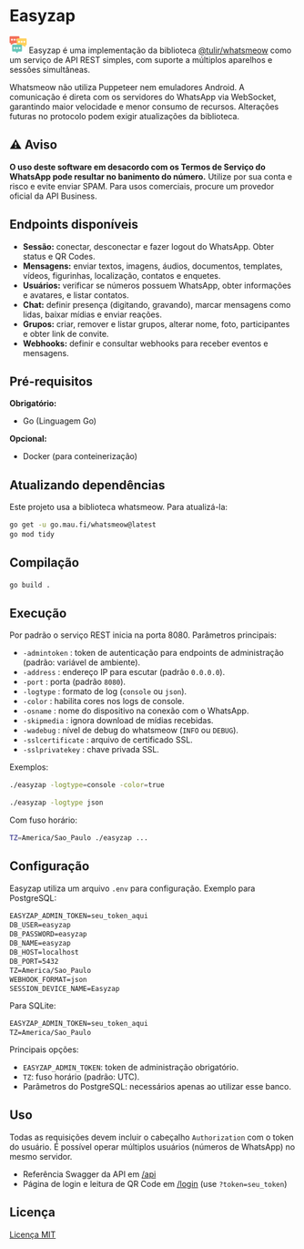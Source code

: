 # Easyzap

<img src="static/favicon.ico" width="30"> Easyzap é uma implementação da biblioteca [@tulir/whatsmeow](https://github.com/tulir/whatsmeow) como um serviço de API REST simples, com suporte a múltiplos aparelhos e sessões simultâneas.

Whatsmeow não utiliza Puppeteer nem emuladores Android. A comunicação é direta com os servidores do WhatsApp via WebSocket, garantindo maior velocidade e menor consumo de recursos. Alterações futuras no protocolo podem exigir atualizações da biblioteca.

## :warning: Aviso

**O uso deste software em desacordo com os Termos de Serviço do WhatsApp pode resultar no banimento do número.** Utilize por sua conta e risco e evite enviar SPAM. Para usos comerciais, procure um provedor oficial da API Business.

## Endpoints disponíveis

* **Sessão:** conectar, desconectar e fazer logout do WhatsApp. Obter status e QR Codes.
* **Mensagens:** enviar textos, imagens, áudios, documentos, templates, vídeos, figurinhas, localização, contatos e enquetes.
* **Usuários:** verificar se números possuem WhatsApp, obter informações e avatares, e listar contatos.
* **Chat:** definir presença (digitando, gravando), marcar mensagens como lidas, baixar mídias e enviar reações.
* **Grupos:** criar, remover e listar grupos, alterar nome, foto, participantes e obter link de convite.
* **Webhooks:** definir e consultar webhooks para receber eventos e mensagens.

## Pré-requisitos

**Obrigatório:**
* Go (Linguagem Go)

**Opcional:**
* Docker (para conteinerização)

## Atualizando dependências

Este projeto usa a biblioteca whatsmeow. Para atualizá-la:

```bash
go get -u go.mau.fi/whatsmeow@latest
go mod tidy
```

## Compilação

```bash
go build .
```

## Execução

Por padrão o serviço REST inicia na porta 8080. Parâmetros principais:

* `-admintoken` : token de autenticação para endpoints de administração (padrão: variável de ambiente).
* `-address` : endereço IP para escutar (padrão `0.0.0.0`).
* `-port` : porta (padrão `8080`).
* `-logtype` : formato de log (`console` ou `json`).
* `-color` : habilita cores nos logs de console.
* `-osname` : nome do dispositivo na conexão com o WhatsApp.
* `-skipmedia` : ignora download de mídias recebidas.
* `-wadebug` : nível de debug do whatsmeow (`INFO` ou `DEBUG`).
* `-sslcertificate` : arquivo de certificado SSL.
* `-sslprivatekey` : chave privada SSL.

Exemplos:

```bash
./easyzap -logtype=console -color=true
```

```bash
./easyzap -logtype json
```

Com fuso horário:

```bash
TZ=America/Sao_Paulo ./easyzap ...
```

## Configuração

Easyzap utiliza um arquivo `.env` para configuração. Exemplo para PostgreSQL:

```env
EASYZAP_ADMIN_TOKEN=seu_token_aqui
DB_USER=easyzap
DB_PASSWORD=easyzap
DB_NAME=easyzap
DB_HOST=localhost
DB_PORT=5432
TZ=America/Sao_Paulo
WEBHOOK_FORMAT=json
SESSION_DEVICE_NAME=Easyzap
```

Para SQLite:

```env
EASYZAP_ADMIN_TOKEN=seu_token_aqui
TZ=America/Sao_Paulo
```

Principais opções:

* `EASYZAP_ADMIN_TOKEN`: token de administração obrigatório.
* `TZ`: fuso horário (padrão: UTC).
* Parâmetros do PostgreSQL: necessários apenas ao utilizar esse banco.

## Uso

Todas as requisições devem incluir o cabeçalho `Authorization` com o token do usuário. É possível operar múltiplos usuários (números de WhatsApp) no mesmo servidor.

* Referência Swagger da API em [/api](/api)
* Página de login e leitura de QR Code em [/login](/login) (use `?token=seu_token`)

## Licença

[Licença MIT](LICENSE)

